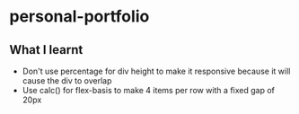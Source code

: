 # personal-portfolio

## What I learnt

- Don't use percentage for div height to make it responsive because it will cause the div to overlap
- Use calc() for flex-basis to make 4 items per row with a fixed gap of 20px
